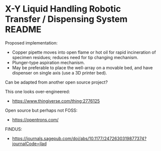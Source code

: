 # X-Y Liquid Handling Robotic Transfer / Dispensing System README

Proposed implementation:

- Copper pipette moves into open flame or hot oil for rapid incineration of specimen residues; reduces need for tip changing mechanism.
- Plunger-type aspiration mechanism.
- May be preferable to place the well-array on a movable bed, and have dispenser on single axis (use a 3D printer bed).

Can be adapted from another open source project?

This one looks over-engineered:  

- https://www.thingiverse.com/thing:2776125

Open source but perhaps not FOSS: 

- https://opentrons.com/

FINDUS:  

- https://journals.sagepub.com/doi/abs/10.1177/2472630319877374?journalCode=jlad
